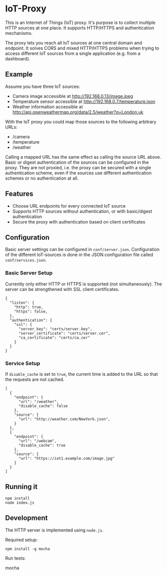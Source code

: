 # IoT-Proxy

This is an Internet of Things (IoT) proxy. It's purpose is to collect multiple HTTP sources at one place. It supports HTTP/HTTPS and authentication mechanisms.

The proxy lets you reach all IoT sources at one central domain and endpoint. It solves CORS and mixed HTTP/HTTPS problems when trying to access different IoT sources from a single application (e.g. from a dashboard).

## Example

Assume you have three IoT sources:

- Camera image accessible at http://192.168.0.13/image.jpeg
- Temperature sensor accessible at http://192.168.0.7/temperature.json
- Weather information accessible at http://api.openweathermap.org/data/2.5/weather?q=London,uk

With the IoT proxy you could map those sources to the following arbitrary URLs:

- /camera
- /temperature
- /weather

Calling a mapped URL has the same effect as calling the source URL above. Basic or digest authentication of the sources can be configured in the proxy. They are not proxied, i.e. the proxy can be secured with a single authentication scheme, even if the sources use different authentication schemes or no authentication at all.

## Features

- Choose URL endpoints for every connected IoT source
- Supports HTTP sources without authentication, or with basic/digest authentication
- Secure the proxy with authentication based on client certificates

## Configuration

Basic server settings can be configured in `conf/server.json`. Configuration of the different IoT-sources is done in the JSON configuration file called `conf/services.json`.

### Basic Server Setup

Currently only either HTTP or HTTPS is supported (not simultaneously). The server can be strengthened with SSL client certificates.

    {
      "listen": {
        "http": true,
        "https": false,
      },
      "authentication": {
        "ssl": {
          "server_key": "certs/server.key",
          "server_certificate": "certs/server.cer",
          "ca_certificate": "certs/ca.cer"
        }
      }
    }

### Service Setup

If `disable_cache` is set to `true`, the current time is added to the URL so that the requests are not cached.

    [
      {
        "endpoint": {
          "url": "/weather",
          "disable_cache": false
        },
        "source": {
          "url": "http://weather.com/NewYork.json",
        }
      },
      {
        "endpoint": {
          "url": "/webcam",
          "disable_cache": true
        },
        "source": {
          "url": "https://iot1.example.com/image.jpg"
        }
      }
    ]

## Running it

    npm install
    node index.js

## Development

The HTTP server is implemented using `node.js`.

Required setup:

    npm install -g mocha

Run tests:

  mocha
